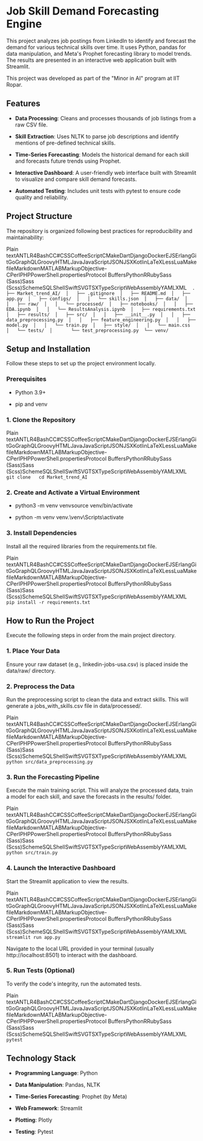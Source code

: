 Job Skill Demand Forecasting Engine
===================================

This project analyzes job postings from LinkedIn to identify and forecast the demand for various technical skills over time. It uses Python, pandas for data manipulation, and Meta's Prophet forecasting library to model trends. The results are presented in an interactive web application built with Streamlit.

This project was developed as part of the "Minor in AI" program at IIT Ropar.

Features
--------

*   **Data Processing**: Cleans and processes thousands of job listings from a raw CSV file.
    
*   **Skill Extraction**: Uses NLTK to parse job descriptions and identify mentions of pre-defined technical skills.
    
*   **Time-Series Forecasting**: Models the historical demand for each skill and forecasts future trends using Prophet.
    
*   **Interactive Dashboard**: A user-friendly web interface built with Streamlit to visualize and compare skill demand forecasts.
    
*   **Automated Testing**: Includes unit tests with pytest to ensure code quality and reliability.
    

Project Structure
-----------------

The repository is organized following best practices for reproducibility and maintainability:

Plain textANTLR4BashCC#CSSCoffeeScriptCMakeDartDjangoDockerEJSErlangGitGoGraphQLGroovyHTMLJavaJavaScriptJSONJSXKotlinLaTeXLessLuaMakefileMarkdownMATLABMarkupObjective-CPerlPHPPowerShell.propertiesProtocol BuffersPythonRRubySass (Sass)Sass (Scss)SchemeSQLShellSwiftSVGTSXTypeScriptWebAssemblyYAMLXML`   .  ├── Market_trend_AI/  │   ├── .gitignore  │   ├── README.md  │   ├── app.py  │   ├── configs/  │   │   └── skills.json  │   ├── data/  │   │   ├── raw/  │   │   └── processed/  │   ├── notebooks/  │   │   ├── EDA.ipynb  │   │   └── ResultsAnalysis.ipynb  │   ├── requirements.txt  │   ├── results/  │   ├── src/  │   │   ├── __init__.py  │   │   ├── data_preprocessing.py  │   │   ├── feature_engineering.py  │   │   ├── model.py  │   │   └── train.py  │   ├── style/  │   │   └── main.css  │   └── tests/  │       └── test_preprocessing.py  └── venv/   `

Setup and Installation
----------------------

Follow these steps to set up the project environment locally.

### Prerequisites

*   Python 3.9+
    
*   pip and venv
    

### 1\. Clone the Repository

Plain textANTLR4BashCC#CSSCoffeeScriptCMakeDartDjangoDockerEJSErlangGitGoGraphQLGroovyHTMLJavaJavaScriptJSONJSXKotlinLaTeXLessLuaMakefileMarkdownMATLABMarkupObjective-CPerlPHPPowerShell.propertiesProtocol BuffersPythonRRubySass (Sass)Sass (Scss)SchemeSQLShellSwiftSVGTSXTypeScriptWebAssemblyYAMLXML`   git clone   cd Market_trend_AI   `

### 2\. Create and Activate a Virtual Environment

*   python3 -m venv venvsource venv/bin/activate
    
*   python -m venv venv.\\venv\\Scripts\\activate
    

### 3\. Install Dependencies

Install all the required libraries from the requirements.txt file.

Plain textANTLR4BashCC#CSSCoffeeScriptCMakeDartDjangoDockerEJSErlangGitGoGraphQLGroovyHTMLJavaJavaScriptJSONJSXKotlinLaTeXLessLuaMakefileMarkdownMATLABMarkupObjective-CPerlPHPPowerShell.propertiesProtocol BuffersPythonRRubySass (Sass)Sass (Scss)SchemeSQLShellSwiftSVGTSXTypeScriptWebAssemblyYAMLXML`   pip install -r requirements.txt   `

How to Run the Project
----------------------

Execute the following steps in order from the main project directory.

### 1\. Place Your Data

Ensure your raw dataset (e.g., linkedin-jobs-usa.csv) is placed inside the data/raw/ directory.

### 2\. Preprocess the Data

Run the preprocessing script to clean the data and extract skills. This will generate a jobs\_with\_skills.csv file in data/processed/.

Plain textANTLR4BashCC#CSSCoffeeScriptCMakeDartDjangoDockerEJSErlangGitGoGraphQLGroovyHTMLJavaJavaScriptJSONJSXKotlinLaTeXLessLuaMakefileMarkdownMATLABMarkupObjective-CPerlPHPPowerShell.propertiesProtocol BuffersPythonRRubySass (Sass)Sass (Scss)SchemeSQLShellSwiftSVGTSXTypeScriptWebAssemblyYAMLXML`   python src/data_preprocessing.py   `

### 3\. Run the Forecasting Pipeline

Execute the main training script. This will analyze the processed data, train a model for each skill, and save the forecasts in the results/ folder.

Plain textANTLR4BashCC#CSSCoffeeScriptCMakeDartDjangoDockerEJSErlangGitGoGraphQLGroovyHTMLJavaJavaScriptJSONJSXKotlinLaTeXLessLuaMakefileMarkdownMATLABMarkupObjective-CPerlPHPPowerShell.propertiesProtocol BuffersPythonRRubySass (Sass)Sass (Scss)SchemeSQLShellSwiftSVGTSXTypeScriptWebAssemblyYAMLXML`   python src/train.py   `

### 4\. Launch the Interactive Dashboard

Start the Streamlit application to view the results.

Plain textANTLR4BashCC#CSSCoffeeScriptCMakeDartDjangoDockerEJSErlangGitGoGraphQLGroovyHTMLJavaJavaScriptJSONJSXKotlinLaTeXLessLuaMakefileMarkdownMATLABMarkupObjective-CPerlPHPPowerShell.propertiesProtocol BuffersPythonRRubySass (Sass)Sass (Scss)SchemeSQLShellSwiftSVGTSXTypeScriptWebAssemblyYAMLXML`   streamlit run app.py   `

Navigate to the local URL provided in your terminal (usually http://localhost:8501) to interact with the dashboard.

### 5\. Run Tests (Optional)

To verify the code's integrity, run the automated tests.

Plain textANTLR4BashCC#CSSCoffeeScriptCMakeDartDjangoDockerEJSErlangGitGoGraphQLGroovyHTMLJavaJavaScriptJSONJSXKotlinLaTeXLessLuaMakefileMarkdownMATLABMarkupObjective-CPerlPHPPowerShell.propertiesProtocol BuffersPythonRRubySass (Sass)Sass (Scss)SchemeSQLShellSwiftSVGTSXTypeScriptWebAssemblyYAMLXML`   pytest   `

Technology Stack
----------------

*   **Programming Language**: Python
    
*   **Data Manipulation**: Pandas, NLTK
    
*   **Time-Series Forecasting**: Prophet (by Meta)
    
*   **Web Framework**: Streamlit
    
*   **Plotting**: Plotly
    
*   **Testing**: Pytest